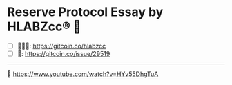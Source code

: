 # Reserve Protocol Essay by HLABZcc® 📓 

- [ ] 🙋🏻‍♂️: https://gitcoin.co/hlabzcc
- [ ] 🚨: https://gitcoin.co/issue/29519

<hr/>

 
🚜 https://www.youtube.com/watch?v=HYv55DhgTuA
 
 
 
 
 
 
 
 
 
 
 
